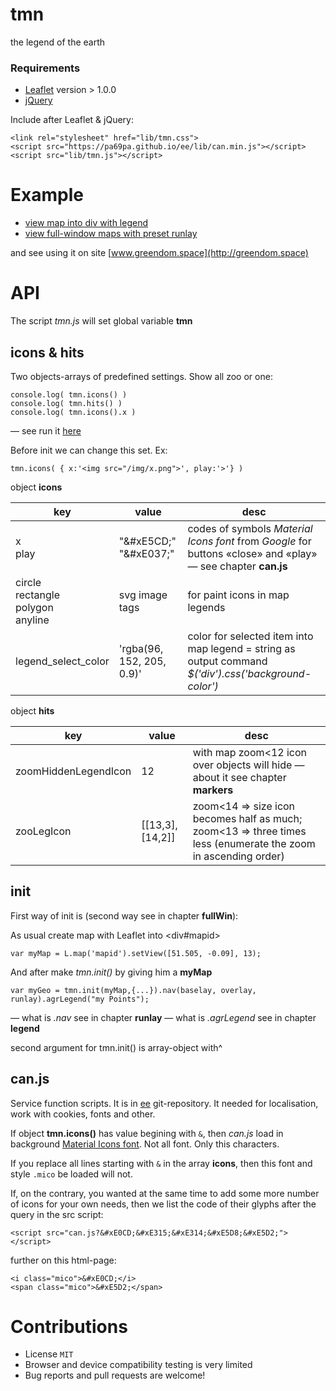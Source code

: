 # tmn
the legend of the earth

### Requirements
* [Leaflet](http://leafletjs.com) version > 1.0.0
* [jQuery](http://jquery.com)

Include after Leaflet & jQuery:
```
<link rel="stylesheet" href="lib/tmn.css">
<script src="https://pa69pa.github.io/ee/lib/can.min.js"></script>
<script src="lib/tmn.js"></script>
```

# Example
* [view map into div with legend](https://pa69pa.github.io/tmn/legend.html)
* [view full-window maps with preset runlay](https://pa69pa.github.io/tmn/fullWin.html)

and see using it on site [www.greendom.space](http://greendom.space)

# API
The script *tmn.js* will set global variable **tmn**

## icons & hits
Two objects-arrays of predefined settings. Show all zoo or one:
```
console.log( tmn.icons() )
console.log( tmn.hits() )
console.log( tmn.icons().x )
```
— see run it [here](https://pa69pa.github.io/tmn)

Before init we can change this set. Ex:
```
tmn.icons( { x:'<img src="/img/x.png">', play:'>'} )
```
object **icons**

|key|value|desc|
|--|------|----|
|x<br>play|"&amp;#xE5CD;"<br>"&amp;#xE037;"|codes of symbols *Material Icons font* from *Google* for buttons «close» and «play» — see chapter **can.js**|
|circle<br>rectangle<br>polygon<br>anyline|svg image tags|for paint icons in map legends|
|legend_select_color|'rgba(96, 152, 205, 0.9)'|color for selected item into map legend = string as output command *$('div').css('background-color')*|

object **hits**

|key|value|desc|
|--|------|----|
|zoomHiddenLegendIcon|12|with map zoom<12 icon over objects will hide — about it see chapter **markers**|
|zooLegIcon|[[13,3],[14,2]]|zoom<14 => size icon becomes half as much; zoom<13 => three times less (enumerate the zoom in ascending order)|

## init

First way of init is (second way see in chapter **fullWin**):

As usual create map with Leaflet into &lt;div#mapid>
```
var myMap = L.map('mapid').setView([51.505, -0.09], 13);
```
And after make *tmn.init()* by giving him a **myMap**
```
var myGeo = tmn.init(myMap,{...}).nav(baselay, overlay, runlay).agrLegend("my Points");
```
 — what is *.nav* see in chapter **runlay**
 — what is *.agrLegend* see in chapter **legend**

second argument for tmn.init() is array-object with^

## can.js
Service function scripts. It is in [ee](https://github.com/pa69pa/ee) git-repository. It needed for localisation, work with cookies, fonts and other.

If object **tmn.icons()** has value begining with `&`, then *can.js* load in background [Material Icons font](https://material.io/icons/). Not all font. Only this characters.

If you replace all lines starting with `&` in the array **icons**, then this font and style `.mico` be loaded will not.

If, on the contrary, you wanted at the same time to add some more number of icons for your own needs, then we list the code of their glyphs after the query in the src script:
```
<script src="can.js?&#xE0CD;&#xE315;&#xE314;&#xE5D8;&#xE5D2;"></script>
```
further on this html-page:
```
<i class="mico">&#xE0CD;</i>
<span class="mico">&#xE5D2;</span>
```

# Contributions
* License `MIT`
* Browser and device compatibility testing is very limited
* Bug reports and pull requests are welcome!
